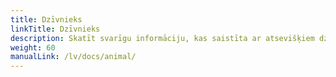 ```yaml
---
title: Dzīvnieks
linkTitle: Dzīvnieks
description: Skatīt svarīgu informāciju, kas saistīta ar atsevišķiem dzīvniekiem
weight: 60
manualLink: /lv/docs/animal/
---
```

<script>
  window.location.href = "/lv/docs/animal/";
</script>

